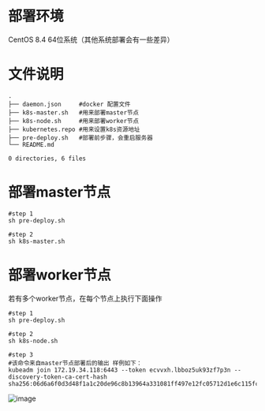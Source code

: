 # 部署环境
CentOS 8.4 64位系统（其他系统部署会有一些差异）

# 文件说明
```
.
├── daemon.json     #docker 配置文件
├── k8s-master.sh   #用来部署master节点
├── k8s-node.sh     #用来部署worker节点
├── kubernetes.repo #用来设置k8s资源地址
├── pre-deploy.sh   #部署前步骤，会重启服务器
└── README.md

0 directories, 6 files
```
# 部署master节点
```
#step 1
sh pre-deploy.sh

#step 2
sh k8s-master.sh
```

# 部署worker节点
若有多个worker节点，在每个节点上执行下面操作
```
#step 1
sh pre-deploy.sh

#step 2
sh k8s-node.sh

#step 3
#该命令来自master节点部署后的输出 样例如下：
kubeadm join 172.19.34.118:6443 --token ecvvxh.lbboz5uk93zf7p3n --discovery-token-ca-cert-hash sha256:06d6a6f0d3d48f1a1c20de96c8b13964a331081ff497e12fc05712d1e6c115fc
```

![image](https://user-images.githubusercontent.com/9048716/134044751-05454162-edd0-4e4f-a822-c2b4b2d00596.png)
